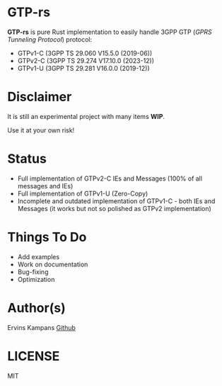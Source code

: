 # GTP-rs 

**GTP-rs** is pure Rust implementation to easily handle 3GPP GTP (*GPRS Tunneling Protocol*) protocol:
- GTPv1-C (3GPP TS 29.060 V15.5.0 (2019-06))
- GTPv2-C (3GPP TS 29.274 V17.10.0 (2023-12))
- GTPv1-U (3GPP TS 29.281 V16.0.0 (2019-12))

# Disclaimer

It is still an experimental project with many items **WIP**.

Use it at your own risk! 

# Status

- Full implementation of GTPv2-C IEs and Messages (100% of all messages and IEs)
- Full implementation of GTPv1-U (Zero-Copy)
- Incomplete and outdated implementation of GTPv1-C - both IEs and Messages (it works but not so polished as GTPv2 implementation)

# Things To Do

- Add examples
- Work on documentation
- Bug-fixing
- Optimization 

# Author(s)

Ervins Kampans [Github](https://github.com/ErvinsK/ErvinsK)

# LICENSE

MIT
